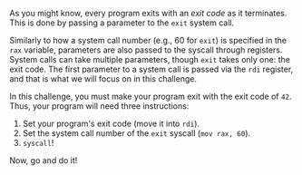 As you might know, every program exits with an _exit code_ as it terminates.
This is done by passing a parameter to the `exit` system call.

Similarly to how a system call number (e.g., 60 for `exit`) is specified in the `rax` variable, parameters are also passed to the syscall through registers.
System calls can take multiple parameters, though `exit` takes only one: the exit code.
The first parameter to a system call is passed via the `rdi` register, and that is what we will focus on in this challenge.

In this challenge, you must make your program exit with the exit code of `42`.
Thus, your program will need three instructions:

1. Set your program's exit code (move it into `rdi`).
2. Set the system call number of the `exit` syscall (`mov rax, 60`).
3. `syscall`!

Now, go and do it!
